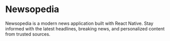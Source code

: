 # Newsopedia
Newsopedia is a modern news application built with React Native. Stay informed with the latest headlines, breaking news, and personalized content from trusted sources.
